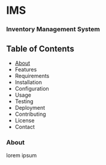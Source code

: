 # IMS
### Inventory Management System

## Table of Contents
<ul>
    <li><a href=#about>About</a></li>
    <li id=#features>Features</li>
    <li id=#requirements>Requirements</li>
    <li id=#installation>Installation</li>
    <li id=#configuration>Configuration</li>
    <li id=#usage>Usage</li>
    <li id=#testing>Testing</li>
    <li id=#deployment>Deployment</li>
    <li id=#contributing>Contributing</li>
    <li id=#license>License</li>
    <li id=#contact>Contact</li>
</ul>

<h3 id="about">
    About
</h3>
<p>lorem ipsum</p>
